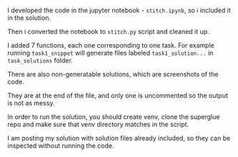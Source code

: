 I developed the code in the jupyter notebook - `stitch.ipynb`, so i included it in the solution.

Then i converted the notebook to `stitch.py` script and cleaned it up.

I added 7 functions, each one corresponding to one task. For example running `task1_snippet` will
generate files labeled `task1_solution...` in `task_solutions` folder.

There are also non-generatable solutions, which are screenshots of the code.

They are at the end of the file, and only one is uncommented so the output is
not as messy.

In order to run the solution, you should create venv, clone the superglue repo and make sure that
venv directory matches in the script.

I am posting my solution with solution files already included, so they can be inspected without
running the code.